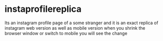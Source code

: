 # instaprofilereplica
Its an instagram profile page of a some stranger and it is an exact replica of instagram web version as well as mobile version 
when you shrink the browser window or switch to mobile you will see the change
